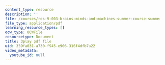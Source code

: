 ```yaml
---
content_type: resource
description: ''
file: /courses/res-9-003-brains-minds-and-machines-summer-course-summer-2015/359fa031a730f945e906316f4dfb7a22_svW8NV1A6k.pdf
file_type: application/pdf
learning_resource_types: []
ocw_type: OCWFile
resourcetype: Document
title: 3play pdf file
uid: 359fa031-a730-f945-e906-316f4dfb7a22
video_metadata:
  youtube_id: null
---
```

